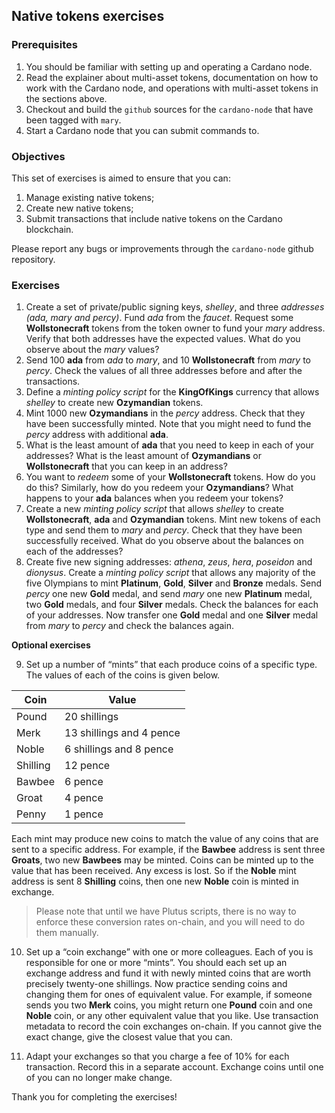## Native tokens exercises

### Prerequisites

1. You should be familiar with setting up and operating a Cardano node.
2. Read the explainer about multi-asset tokens, documentation on how to work with the Cardano node, and operations with multi-asset tokens in the sections above. 
3. Checkout and build the `github` sources for the `cardano-node` that have been tagged with `mary`.
4. Start a Cardano node that you can submit commands to.

### Objectives

This set of exercises is aimed to ensure that you can:

1. Manage existing native tokens;
2. Create new native tokens;
3. Submit transactions that include native tokens on the Cardano blockchain.

Please report any bugs or improvements through the `cardano-node` github repository.

### Exercises

1. Create a set of private/public signing keys, *shelley*, and three *addresses* *(ada, mary and percy)*. Fund *ada* from the *faucet*. Request some **Wollstonecraft** tokens from the token owner to fund your *mary* address. Verify that both addresses have the expected values. What do you observe about the *mary* values?
2. Send 100 **ada** from *ada* to *mary*, and 10 **Wollstonecraft** from *mary* to *percy*. Check the values of all three addresses before and after the transactions.
3. Define a *minting policy script* for the **KingOfKings** currency that allows *shelley* to create new **Ozymandian** tokens.
4. Mint 1000 new **Ozymandians** in the *percy* address. Check that they have been successfully minted. Note that you might need to fund the *percy* address with additional **ada**.
5. What is the least amount of **ada** that you need to keep in each of your addresses? What is the least amount of **Ozymandians** or **Wollstonecraft** that you can keep in an address?
6. You want to *redeem* some of your **Wollstonecraft** tokens. How do you do this? Similarly, how do you redeem your **Ozymandians**? What happens to your **ada** balances when you redeem your tokens?
7. Create a new *minting policy script* that allows *shelley* to create **Wollstonecraft**, **ada** and **Ozymandian** tokens.  Mint new tokens of each type and send them to *mary* and *percy*. Check that they have been successfully received. What do you observe about the balances on each of the addresses?
8. Create five new signing addresses: *athena*, *zeus*, *hera*, *poseidon* and *dionysus*. Create a *minting policy script* that allows any majority of the five Olympians to mint **Platinum**, **Gold**, **Silver** and **Bronze** medals. Send *percy* one new **Gold** medal, and send *mary* one new **Platinum** medal, two **Gold** medals, and four **Silver** medals. Check the balances for each of your addresses. Now transfer one **Gold** medal and one **Silver** medal from *mary* to *percy* and check the balances again.

**Optional exercises**

9. Set up a number of “mints” that each produce coins of a specific type. The values of each of the coins is given below. 

| Coin  | Value |
| ------------- | ------------- |
| Pound  | 20 shillings  |
| Merk  | 13 shillings and 4 pence  |
| Noble  | 6 shillings and 8 pence  |
| Shilling  | 12 pence  |
| Bawbee  | 6 pence  |
| Groat   | 4 pence  |
| Penny  | 1 pence  |

Each mint may produce new coins to match the value of any coins that are sent to a specific address. For example, if the **Bawbee** address is sent three **Groats**, two new **Bawbees** may be minted. Coins can be minted up to the value that has been received. Any excess is lost. So if the **Noble** mint address is sent 8 **Shilling** coins, then one new **Noble** coin is minted in exchange.

> Please note that until we have Plutus scripts, there is no way to enforce these conversion rates on-chain, and you will need to do them manually.

10. Set up a “coin exchange” with one or more colleagues. Each of you is responsible for one or more “mints”. You should each set up an exchange address and fund it with newly minted coins that are worth precisely twenty-one shillings. Now practice sending coins and changing them for ones of equivalent value. For example, if someone sends you two **Merk** coins, you might return one **Pound** coin and one **Noble** coin, or any other equivalent value that you like. Use transaction metadata to record the coin exchanges on-chain. If you cannot give the exact change, give the closest value that you can.

11. Adapt your exchanges so that you charge a fee of 10% for each transaction. Record this in a separate account. Exchange coins until one of you can no longer make change.

Thank you for completing the exercises!
